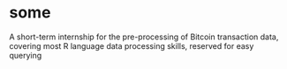 # some 
A short-term internship for the pre-processing of Bitcoin transaction data, covering most R language data processing skills, reserved for easy querying
